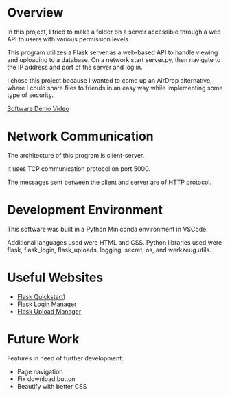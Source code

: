 # Overview

In this project, I tried to make a folder on a server accessible through a web API to users with various permission levels.

This program utilizes a Flask server as a web-based API to handle viewing and uploading to a database. On a network start server.py, then navigate to the IP address and port of the server and log in.

I chose this project because I wanted to come up an AirDrop alternative, where I could share files to friends in an easy way while implementing some type of security.

[Software Demo Video](https://youtu.be/-GDlyzQrjwU)

# Network Communication

The architecture of this program is client-server.

It uses TCP communication protocol on port 5000.

The messages sent between the client and server are of HTTP protocol.

# Development Environment

This software was built in a Python Miniconda environment in VSCode.

Additional languages used were HTML and CSS. 
Python libraries used were flask, flask_login, flask_uploads, logging, secret, os, and werkzeug.utils.

# Useful Websites

* [Flask Quickstart](https://flask.palletsprojects.com/en/2.3.x/quickstart/))
* [Flask Login Manager](https://flask-login.readthedocs.io/en/latest/)
* [Flask Upload Manager](https://flask.palletsprojects.com/en/2.3.x/patterns/fileuploads/)

# Future Work

Features in need of further development:
* Page navigation
* Fix download button
* Beautify with better CSS
